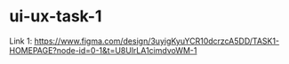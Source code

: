 # ui-ux-task-1
Link 1: 
https://www.figma.com/design/3uyigKyuYCR10dcrzcA5DD/TASK1-HOMEPAGE?node-id=0-1&t=U8UlrLA1cimdvoWM-1
